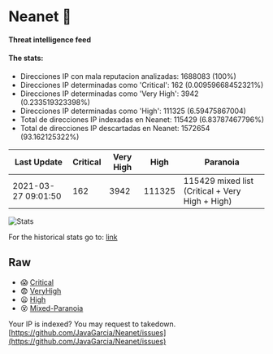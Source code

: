 # Neanet :hocho:
#### Threat intelligence feed
#### The stats:

- Direcciones IP con mala reputacion analizadas: 1688083 (100%)
- Direcciones IP determinadas como 'Critical':  162 (0.00959668452321%)
- Direcciones IP determinadas como 'Very High':  3942 (0.233519323398%)
- Direcciones IP determinadas como 'High':  111325 (6.59475867004)
- Total de direcciones IP indexadas en Neanet:  115429 (6.83787467796%)
- Total de direcciones IP descartadas en Neanet:  1572654 (93.162125322%)

| Last Update | Critical | Very High | High | Paranoia |
| --- | --- | --- | --- | --- |
| 2021-03-27 09:01:50 | 162 | 3942 | 111325 | 115429 mixed list (Critical + Very High + High)|

![Stats](https://docs.google.com/spreadsheets/d/e/2PACX-1vSnaNMIXVabIpDJjufMlzH7poXnshF3mgd8Is1g9ytUEzVsP5my4Trn8f-xkoLLQ38xpL3HtmUexLo6/pubchart?oid=501124687&format=image)

For the historical stats go to: [link](/stats.csv)
## Raw
- :scream: [Critical](https://raw.githubusercontent.com/JavaGarcia/Neanet/master/blacklists/neanet_critical.txt)
- :fearful: [VeryHigh](https://raw.githubusercontent.com/JavaGarcia/Neanet/master/blacklists/neanet_veryHigh.txtt)
- :frowning: [High](https://raw.githubusercontent.com/JavaGarcia/Neanet/master/blacklists/neanet_high.txt)
- :dizzy_face: [Mixed-Paranoia](https://raw.githubusercontent.com/JavaGarcia/Neanet/master/blacklists/neanet_all.txt)


Your IP is indexed? You may request to takedown. [https://github.com/JavaGarcia/Neanet/issues](https://github.com/JavaGarcia/Neanet/issues)





































































































































































































































































































































































































































































































































































































































































































































































































































































































































































































































































































































































































































































































































































































































































































































































































































































































































































































































































































































































































































































































































































































































































































































































































































































































































































































































































































































































































































































































































































































































































































































































































































































































































































































































































































































































































































































































































































































































































































































































































































































































































































































































































































































































































































































































































































































































































































































































































































































































































































































































































































































































































































































































































































